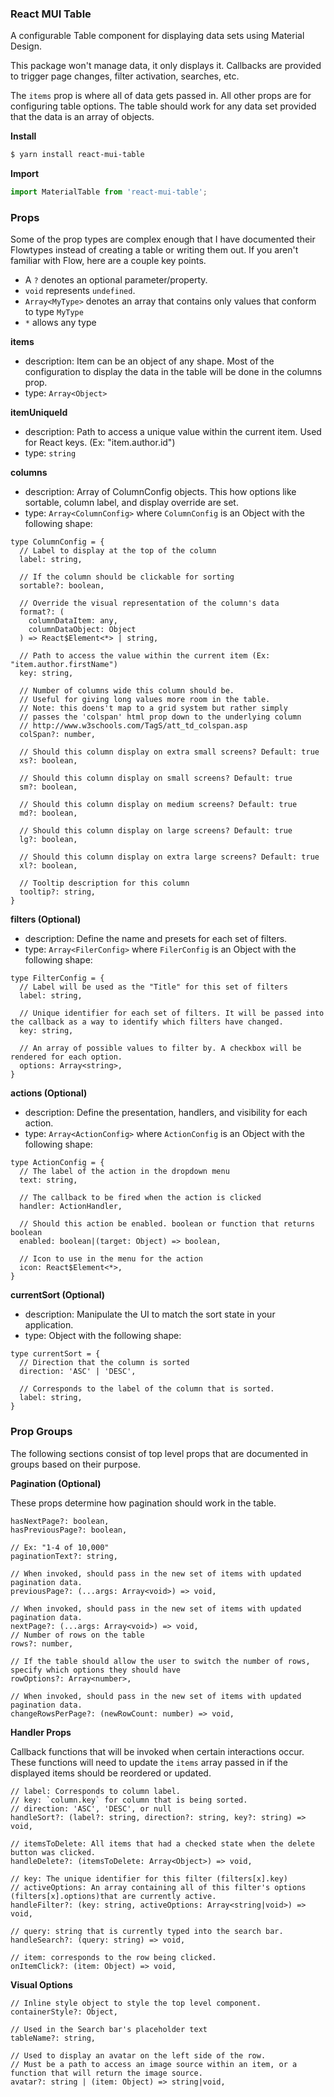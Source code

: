 ### React MUI Table

A configurable Table component for displaying data sets using Material Design.

This package won't manage data, it only displays it. Callbacks are provided to trigger page changes, filter activation, searches, etc.

The `items` prop is where all of data gets passed in. All other props are for configuring table options. The table should work for any data set provided that the data is an array of objects.

**Install**
```bash
$ yarn install react-mui-table
```

**Import**
```js
import MaterialTable from 'react-mui-table';
```

### Props

Some of the prop types are complex enough that I have documented their Flowtypes instead of creating a table or writing them out. If you aren't familiar with Flow, here are a couple key points.
* A `?` denotes an optional parameter/property.
* `void` represents `undefined`.
* `Array<MyType>` denotes an array that contains only values that conform to type `MyType`
* `*` allows any type

**items**

  * description: Item can be an object of any shape. Most of the configuration to display the data in the table will be done in the columns prop.
  * type: `Array<Object>`


**itemUniqueId**

  * description:  Path to access a unique value within the current item. Used for React keys. (Ex: "item.author.id")
  * type: `string`


**columns**

  * description: Array of ColumnConfig objects. This how options like sortable, column label, and display override are set.
  * type: `Array<ColumnConfig>` where `ColumnConfig` is an Object with the following shape:
```
type ColumnConfig = {
  // Label to display at the top of the column
  label: string,

  // If the column should be clickable for sorting
  sortable?: boolean,

  // Override the visual representation of the column's data
  format?: (
    columnDataItem: any,
    columnDataObject: Object
  ) => React$Element<*> | string,

  // Path to access the value within the current item (Ex: "item.author.firstName")
  key: string,

  // Number of columns wide this column should be.
  // Useful for giving long values more room in the table.
  // Note: this doens't map to a grid system but rather simply
  // passes the 'colspan' html prop down to the underlying column
  // http://www.w3schools.com/TagS/att_td_colspan.asp
  colSpan?: number,

  // Should this column display on extra small screens? Default: true
  xs?: boolean,

  // Should this column display on small screens? Default: true
  sm?: boolean,

  // Should this column display on medium screens? Default: true
  md?: boolean,

  // Should this column display on large screens? Default: true
  lg?: boolean,

  // Should this column display on extra large screens? Default: true
  xl?: boolean,

  // Tooltip description for this column
  tooltip?: string,
}
```

**filters (Optional)**

  * description: Define the name and presets for each set of filters.
  * type: `Array<FilerConfig>` where `FilerConfig` is an Object with the following shape:

```
type FilterConfig = {
  // Label will be used as the "Title" for this set of filters
  label: string,

  // Unique identifier for each set of filters. It will be passed into the callback as a way to identify which filters have changed.
  key: string,

  // An array of possible values to filter by. A checkbox will be rendered for each option.
  options: Array<string>,
}
```

**actions (Optional)**

  * description: Define the presentation, handlers, and visibility for each action.
  * type: `Array<ActionConfig>` where `ActionConfig` is an Object with the following shape:

```
type ActionConfig = {
  // The label of the action in the dropdown menu
  text: string,

  // The callback to be fired when the action is clicked
  handler: ActionHandler,

  // Should this action be enabled. boolean or function that returns boolean
  enabled: boolean|(target: Object) => boolean,

  // Icon to use in the menu for the action
  icon: React$Element<*>,
}
```

**currentSort (Optional)**

  * description: Manipulate the UI to match the sort state in your application.
  * type: Object with the following shape:
```
type currentSort = {
  // Direction that the column is sorted
  direction: 'ASC' | 'DESC',

  // Corresponds to the label of the column that is sorted.
  label: string,
}
```

### Prop Groups

The following sections consist of top level props that are documented in groups based on their purpose.

**Pagination (Optional)**

These props determine how pagination should work in the table.
```
hasNextPage?: boolean,
hasPreviousPage?: boolean,

// Ex: "1-4 of 10,000"
paginationText?: string,

// When invoked, should pass in the new set of items with updated pagination data.
previousPage?: (...args: Array<void>) => void,

// When invoked, should pass in the new set of items with updated pagination data.
nextPage?: (...args: Array<void>) => void,
// Number of rows on the table
rows?: number,

// If the table should allow the user to switch the number of rows, specify which options they should have
rowOptions?: Array<number>,

// When invoked, should pass in the new set of items with updated pagination data.
changeRowsPerPage?: (newRowCount: number) => void,
```

**Handler Props**

Callback functions that will be invoked when certain interactions occur. These functions will need to update the `items` array passed in if the displayed items should be reordered or updated.
```
// label: Corresponds to column label.
// key: `column.key` for column that is being sorted.
// direction: 'ASC', 'DESC', or null
handleSort?: (label?: string, direction?: string, key?: string) => void,

// itemsToDelete: All items that had a checked state when the delete button was clicked.
handleDelete?: (itemsToDelete: Array<Object>) => void,

// key: The unique identifier for this filter (filters[x].key)
// activeOptions: An array containing all of this filter's options (filters[x].options)that are currently active.
handleFilter?: (key: string, activeOptions: Array<string|void>) => void,

// query: string that is currently typed into the search bar.
handleSearch?: (query: string) => void,

// item: corresponds to the row being clicked.
onItemClick?: (item: Object) => void,
```


**Visual Options**

```
// Inline style object to style the top level component.
containerStyle?: Object,

// Used in the Search bar's placeholder text
tableName?: string,

// Used to display an avatar on the left side of the row.
// Must be a path to access an image source within an item, or a function that will return the image source.
avatar?: string | (item: Object) => string|void,
```
